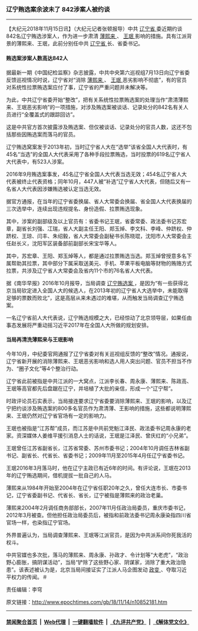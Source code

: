 ### 辽宁贿选案余波未了 842涉案人被约谈
------------------------

<p>
 【大纪元2018年11月15日讯】（大纪元记者张顿报导）中共
 <a href="http://www.epochtimes.com/gb/tag/%E8%BE%BD%E5%AE%81%E7%9C%81.html">
  辽宁省
 </a>
 委近期约谈842名辽宁贿选涉案人，作为进一步肃清
 <a href="http://www.epochtimes.com/gb/tag/%E8%96%84%E7%86%99%E6%9D%A5.html">
  薄熙来
 </a>
 、
 <a href="http://www.epochtimes.com/gb/tag/%E7%8E%8B%E7%8F%89.html">
  王珉
 </a>
 影响的措施。具有江派背景的薄熙来、王珉，此前分别任中共
 <a href="http://www.epochtimes.com/gb/tag/%E8%BE%BD%E5%AE%81%E7%9C%81.html">
  辽宁省
 </a>
 长、省委书记。
</p>
<h4>
 <strong>
  贿选案涉案人数高达842人
 </strong>
</h4>
<p>
 据最新一期《中国纪检监察》杂志披露，中共中央第六巡视组7月13日向辽宁省委反馈巡视情况时说，辽宁省对“消除
 <a href="http://www.epochtimes.com/gb/tag/%E8%96%84%E7%86%99%E6%9D%A5.html">
  薄熙来
 </a>
 、
 <a href="http://www.epochtimes.com/gb/tag/%E7%8E%8B%E7%8F%89.html">
  王珉
 </a>
 恶劣影响不彻底”，有的官员对系统性拉票贿选案应付了事，辽宁省的严重问题并未解决等。
</p>
<p>
 为此，中共辽宁省委开始“整改”，把有关系统性拉票贿选案的处理当作“肃清薄熙来、王珉恶劣影响”的一项措施，对涉及贿选案被谈话、记录处分的842名有关人员进行“全覆盖式的跟踪回访”。
</p>
<p>
 这是中共官方首次披露涉及贿选案、但仅被谈话、记录处分的官员人数，这还不包括那些因贿选案而落马的官员。
</p>
<p>
 辽宁贿选窝案发于2013年初，当时辽宁省人大在“选举”该省全国人大代表时，有45名“当选”的全国人大代表采用了各种手段拉票贿选，当时投票的619名辽宁省人大代表中，有523人涉案。
</p>
<p>
 2016年9月贿选案事发，45名辽宁省全国人大代表当选无效；454名辽宁省人大代表被终止代表资格；同年10月，447人被“补选”辽宁省人大代表，但随后又有一名省人大代表因涉嫌贿选被认定当选无效。
</p>
<p>
 据官方通报，在当年的辽宁省委换届、省人大常委会换届、省全国人大代表换届的三次选举中，连续出现违规提名、身份造假、拉票贿选现象。
</p>
<p>
 其中，涉案的副部级及以上官员有：省委书记王珉，省委常委、政法委书记苏宏章，副省长刘强、冮瑞，省人大副主任王阳、郑玉焯、李文科、李峰、仲跻权、仲跻权、王琼、闫丰、朱绍毅，省人大常委会副秘书长陈晓琨，沈阳市人大常委会主任赵长义，沈阳军区装备部前副部长宋宝华等人。
</p>
<p>
 其中，苏宏章、王阳、郑玉焯等人，都是通过拉票贿选当选。郑玉焯曾授意多名下属帮助其拉票，其中部分下属采取送美元、手机、苹果平板电脑等财物的贿赂方式拉票，共涉及辽宁省人大常委会及省内11个市的76名省人大代表。
</p>
<p>
 据《南华早报》2016年10月报导，当局调查
 <a href="http://www.epochtimes.com/gb/tag/%E8%BE%BD%E5%AE%81%E8%B4%BF%E9%80%89%E6%A1%88.html">
  辽宁贿选案
 </a>
 ，是因为“有一些获得北京当局钦定进入全国人大的候选人，在2013年初的辽宁省人大选举中，未能取得足够的票数而败北”，这是高层从来未遇过的难堪，从而触发当局调查辽宁贿选案。
</p>
<p>
 一名辽宁省前人大代表说，辽宁贿选规模之大，已经惊动了北京领导层，如果任由事态发展将严重动摇习近平2017年在全国人大所做的规划安排。
</p>
<h4>
 <strong>
  当局再清洗薄熙来与王珉影响
 </strong>
</h4>
<p>
 今年10月，中纪委官网通报了辽宁省委对有关巡视组反馈的“整改”情况。通报说，辽宁省新开展的消除薄熙来、王珉恶劣影响和选人用人突出问题、官员不担当不作为、“圈子文化”等4个整治行动。
</p>
<p>
 辽宁省此前被指是中共江派的一大窝点，江派李长春、周永康、薄熙来、陈政高、王珉等高官都先后盘踞在辽宁，并培植了大批的亲信，形成一个“辽宁帮”。
</p>
<p>
 时政评论员石实表示，当局接连要求辽宁省委要消除薄熙来、王珉的影响，以及辽宁把约谈涉及贿选案的800多名官员作为肃清薄、王影响的措施，这些都说明薄熙来、王珉仍然对辽宁省官场有一定的影响力。
</p>
<p>
 王珉也被指是“江苏帮”成员，而江苏是中共前党魁江泽民、政法委书记周永康的老家。资深媒体人姜维平援引消息人士的话说，王珉是江泽民、曾庆红的“小兄弟”。
</p>
<p>
 王珉曾任江苏省副省长，江苏省常委、苏州市委书记；2004年10月调任吉林省副书记、副省长、代省长、省委书记；2009年11月至2015年4月任辽宁省委书记。
</p>
<p>
 王珉2016年3月落马时，他在辽宁主政已有近6年的时间。有评论说，王珉在2013年的辽宁贿选期间，借机提拔一批自己的人马。
</p>
<p>
 薄熙来从1984年开始至2004年在辽宁省任职20年之久，曾任大连市长、市委书记，辽宁省委副书记、代省长、省长，辽宁被指是薄熙来的政治老巢。
</p>
<p>
 薄熙来2004年2月调任商务部部长，2007年11月任政治局委员，重庆市委书记，2012年3月被查。但他担任政治局委员后，被指和前政法委书记周永康染指四川省官场一样，也染指辽宁官场。
</p>
<p>
 外界普遍认为，当局调查薄熙来、王珉等江派官员，是因为中共派系间你死我活的权斗。
</p>
<p>
 中共官媒也多次批，落马的薄熙来、周永康、孙政才、令计划等“大老虎”，“政治野心膨胀，搞阴谋活动”，当局“铲除了这些野心家、阴谋家，消除了重大政治隐患”。该表述被认为是，北京当局间接证实了江派人马企图发动
 <a href="http://www.epochtimes.com/gb/tag/%E6%94%BF%E5%8F%98.html">
  政变
 </a>
 、夺取习近平权力的传闻。＃
</p>
<p>
 责任编辑：李穹
</p>

原文链接：http://www.epochtimes.com/gb/18/11/14/n10852181.htm


------------------------
#### [禁闻聚合首页](https://github.com/gfw-breaker/banned-news/blob/master/README.md) &nbsp;|&nbsp; [Web代理](https://github.com/gfw-breaker/open-proxy/blob/master/README.md) &nbsp;|&nbsp; [一键翻墙软件](https://github.com/gfw-breaker/nogfw/blob/master/README.md) &nbsp;|&nbsp; [《九评共产党》](https://github.com/gfw-breaker/9ping.md/blob/master/README.md#九评之一评共产党是什么) &nbsp;|&nbsp; [《解体党文化》](https://github.com/gfw-breaker/jtdwh.md/blob/master/README.md#绪论)